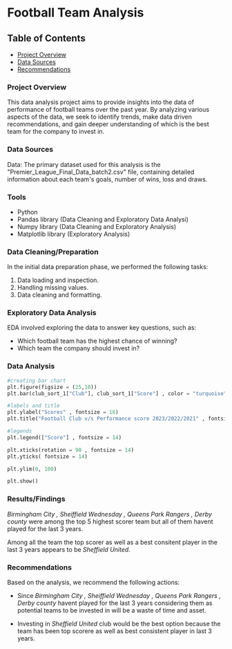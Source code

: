 # Football Team Analysis

## Table of Contents
- [Project Overview](#project-overview)
- [Data Sources](#data-sources)
- [Recommendations](#recommendations)

### Project Overview

This data analysis project aims to provide insights into the data of performance of football teams over the past year. By analyzing various aspects of the data, we seek to identify trends, make data driven recommendations, and gain deeper understanding of which is the best team for the company to invest in.

### Data Sources

Data: The primary dataset used for this analysis is the "Premier_League_Final_Data_batch2.csv" file, containing detailed information about each team's goals, number of wins, loss and draws.

### Tools

- Python
- Pandas library (Data Cleaning and Exploratory Data Analysi)
- Numpy library (Data Cleaning and Exploratory Analysis)
- Matplotlib library (Exploratory Analysis)

### Data Cleaning/Preparation

In the initial data preparation phase, we performed the following tasks:
1. Data loading and inspection.
2. Handling missing values.
3. Data cleaning and formatting.

### Exploratory Data Analysis

EDA involved exploring the data to answer key questions, such as:
- Which football team has the highest chance of winning?
- Which team the company should invest in?

### Data Analysis

``` python
#creating bar chart
plt.figure(figsize = (25,10))
plt.bar(club_sort_1["Club"], club_sort_1["Score"] , color = "turquoise")

#labels and title
plt.ylabel("Scores" , fontsize = 16)
plt.title("Football Club v/s Performance score 2023/2022/2021" , fontsize = 18)

#legends
plt.legend(["Score"] , fontsize = 14)

plt.xticks(rotation = 90 , fontsize = 14)
plt.yticks( fontsize = 14)

plt.ylim(0, 100)

plt.show()
```

### Results/Findings

*Birmingham City , Sheiffield Wednesday , Queens Park Rangers , Derby county* were among the top 5 highest scorer team but all of them havent played for the last 3 years.

Among all the team the top scorer as well as a best consitent player in the last 3 years appears to be *Sheffield United*.

### Recommendations

Based on the analysis, we recommend the following actions:

- Since *Birmingham City , Sheiffield Wednesday , Queens Park Rangers , Derby county* havent played for the last 3 years considering them as potential teams to be invested in will be a waste of time and asset.

- Investing in *Sheffield United* club would be the best option because the team has been top scorere as well as best consistent player in last 3 years.
